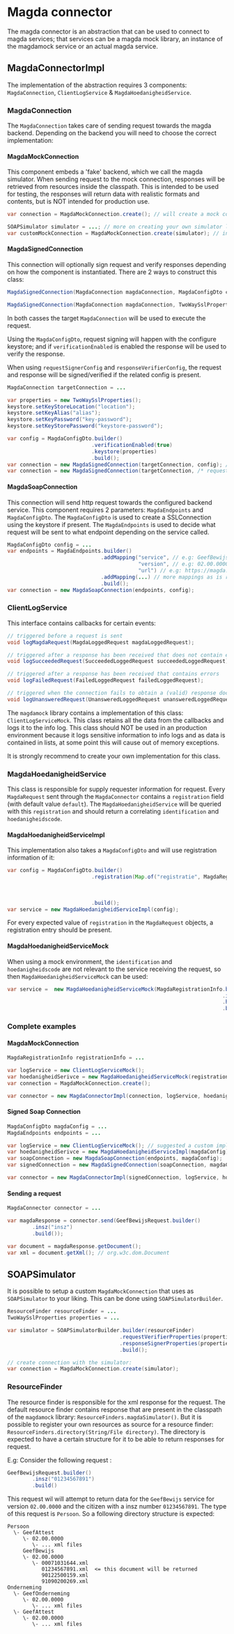 # Magda connector

The magda connector is an abstraction that can be used to connect to magda services; that services can be a magda mock library, an instance of the magdamock service or an actual magda service.

## MagdaConnectorImpl

The implementation of the abstraction requires 3 components: `MagdaConnection`, `ClientLogService` & `MagdaHoedanigheidService`.

### MagdaConnection

The `MagdaConnection` takes care of sending request towards the magda backend. Depending on the backend you will need to choose the correct implementation:

#### MagdaMockConnection

This component embeds a 'fake' backend, which we call the magda simulator. When sending request to the mock connection, responses will be retrieved from resources inside the classpath. This is intended to be used for testing, the responses will return data with realistic formats and contents, but is NOT intended for production use.

```java
var connection = MagdaMockConnection.create(); // will create a mock connection with the default simulator

SOAPSimulator simulator = ...; // more on creating your own simulator later
var customMockConnection = MagdaMockConnection.create(simulator); // initialize with a custom simulator
```

#### MagdaSignedConnection

This connection will optionally sign request and verify responses depending on how the component is instantiated. There are 2 ways to construct this class:

```java
MagdaSignedConnection(MagdaConnection magdaConnection, MagdaConfigDto config) throws TwoWaySslException

MagdaSignedConnection(MagdaConnection magdaConnection, TwoWaySslProperties requestSignerConfig, TwoWaySslProperties responseVerifierConfig) throws TwoWaySslException
```

In both casses the target `MagdaConnection` will be used to execute the request.

Using the `MagdaConfigDto`, request signing will happen with the configure keystore; and if `verificationEnabled` is enabled the response will be used to verify the response.

When using `requestSignerConfig` and `responseVerifierConfig`, the request and response will be signed/verified if the related config is present.

```java
MagdaConnection targetConnection = ...

var properties = new TwoWaySslProperties();
keystore.setKeyStoreLocation("location");
keystore.setKeyAlias("alias");
keystore.setKeyPassword("key-password");
keystore.setKeyStorePassword("keystore-password");

var config = MagdaConfigDto.builder()
                           .verificationEnabled(true)
                           .keystore(properties)
                           .build();
var connection = new MagdaSignedConnection(targetConnection, config); // using config
var connection = new MagdaSignedConnection(targetConnection, /* request */ properties, /* response */ properties);
```

#### MagdaSoapConnection

This connection will send http request towards the configured backend service. This component requires 2 parameters: `MagdaEndpoints` and `MagdaConfigDto`. The `MagdaConfigDto` is used to create a SSLConnection using the keystore if present. The `MagdaEndpoints` is used to decide what request will be sent to what endpoint depending on the service called.

```java
MagdaConfigDto config = ...
var endpoints = MagdaEndpoints.builder()
                              .addMapping("service", // e.g: GeefBewijs
                                          "version", // e.g: 02.00.0000
                                          "url") // e.g: https://magda.be/api/Magda-02.00/soap/WebService
                              .addMapping(...) // more mappings as is required
                              .build();
var connection = new MagdaSoapConnection(endpoints, config);
```

### ClientLogService

This interface contains callbacks for certain events:

```java
// triggered before a request is sent
void logMagdaRequest(MagdaLoggedRequest magdaLoggedRequest);

// triggered after a response has been received that does not contain errors
void logSucceededRequest(SucceededLoggedRequest succeededLoggedRequest);

// triggered after a response has been received that contains errors
void logFailedRequest(FailedLoggedRequest failedLoggedRequest);

// triggered when the connection fails to obtain a (valid) response document
void logUnansweredRequest(UnansweredLoggedRequest unansweredLoggedRequest);
```

The `magdamock` library contains a implementation of this class: `ClientLogServiceMock`. This class retains all the data from the callbacks and logs it to the info log. This class should NOT be used in an production environment because it logs sensitive information to info logs and as data is contained in lists, at some point this will cause out of memory exceptions.

It is strongly recommend to create your own implementation for this class.

### MagdaHoedanigheidService

This class is responsible for supply requester information for request. Every `MagdaRequest` sent through the `MagdaConnector` contains a `registration` field (with default value `default`). The `MagdaHoedanigheidService` will be queried with this `registration` and should return a correlating `identification` and `hoedanigheidscode`.

#### MagdaHoedanigheidServiceImpl

This implementation also takes a `MagdaConfigDto` and will use registration information of it:

```java
var config = MagdaConfigDto.builder()
                           .registration(Map.of("registratie", MagdaRegistrationConfigDto.builder()
	                                                                                     .identification("identification")
	                                                                                     .hoedanigheidscode("hoedanigheidscode")
	                                                                                     .build()))
                           .build();
var service = new MagdaHoedanigheidServiceImpl(config);
```

For every expected value of `registration` in the `MagdaRequest` objects, a registration entry should be present.

#### MagdaHoedanigheidServiceMock

When using a mock environment, the `identification` and `hoedanigheidscode` are not relevant to the service receiving the request, so then `MagdaHoedanigheidServiceMock` can be used:

```java
var service =  new MagdaHoedanigheidServiceMock(MagdaRegistrationInfo.builder()
                                                                     .identification("identification")
                                                                     .hoedanigheidscode("hoedanigheidscode"))
                                                                     .build();
```

### Complete examples

#### MagdaMockConnection

```java
MagdaRegistrationInfo registrationInfo = ...

var logService = new ClientLogServiceMock();
var hoedanigheidSerivce = new MagdaHoedanigheidServiceMock(registrationInfo);
var connection = MagdaMockConnection.create();

var connector = new MagdaConnectorImpl(connection, logService, hoedanigheidService);
```

#### Signed Soap Connection

```java
MagdaConfigDto magdaConfig = ...
MagdaEndpoints endpoints = ...

var logService = new ClientLogServiceMock(); // suggested a custom implementation here
var hoedanigheidSerivce = new MagdaHoedanigheidServiceImpl(magdaConfig);
var soapConnection = new MagdaSoapConnection(endpoints, magdaConfig);
var signedConnection = new MagdaSignedConnection(soapConnection, magdaConfig);

var connector = new MagdaConnectorImpl(signedConnection, logService, hoedanigheidService);
```

#### Sending a request

```java
MagdaConnector connector = ...

var magdaResponse = connector.send(GeefBewijsRequest.builder()
        .insz("insz")
        .build());

var document = magdaResponse.getDocument();
var xml = document.getXml(); // org.w3c.dom.Document
```

## SOAPSimulator

It is possible to setup a custom `MagdaMockConnection` that uses as `SOAPSimulator` to your liking. This can be done using `SOAPSimulatorBuilder`.

```java
ResourceFinder resourceFinder = ...
TwoWaySslProperties properties = ...

var simulator = SOAPSimulatorBuilder.builder(resourceFinder)
                                    .requestVerifierProperties(properties) // optional; will verify the request signature is set
                                    .responseSignerProperties(properties) // optional; will sign the response if set
                                    .build();

// create connection with the simulator:
var connection = MagdaMockConnection.create(simulator);
```

### ResourceFinder

The resource finder is responsible for the xml response for the request. The default resource finder contains response that are present in the classpath of the `magdamock` library: `ResourceFinders.magdaSimulator()`. But it is possible to register your own resources as source for a resource finder: `ResourceFinders.directory(String/File directory)`. The directory is expected to have a certain structure for it to be able to return responses for request.

E.g:
Consider the following request :

```java
GeefBewijsRequest.builder()
        .insz("01234567891")
        .build()
```

This request wil will attempt to return data for the `GeefBewijs` service for version `02.00.0000` and the citizen with a insz number `01234567891`. The type of this request is `Persoon`. So a following directory structure is expected:

```
Persoon
  \- GeefAttest
     \- 02.00.0000
        \- ... xml files
     GeefBewijs
     \- 02.00.0000
        \- 00071031644.xml
           01234567891.xml  <= this document will be returned
           90122500159.xml
           91090200269.xml
Onderneming
  \- GeefOnderneming
     \- 02.00.0000
        \- ... xml files
  \- GeefAttest
     \- 02.00.0000
        \- ... xml files
```
